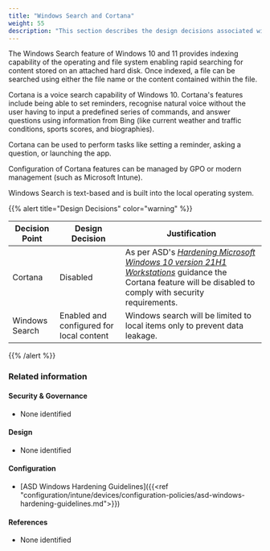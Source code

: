 ```yaml
---
title: "Windows Search and Cortana"
weight: 55
description: "This section describes the design decisions associated with Windows search and Cortana on Windows 10 and 11 endpoints configured according to guidance in ASD's Blueprint for Secure Cloud."
---
```


The Windows Search feature of Windows 10 and 11 provides indexing capability of the operating and file system enabling rapid searching for content stored on an attached hard disk. Once indexed, a file can be searched using either the file name or the content contained within the file.

Cortana is a voice search capability of Windows 10. Cortana's features include being able to set reminders, recognise natural voice without the user having to input a predefined series of commands, and answer questions using information from Bing (like current weather and traffic conditions, sports scores, and biographies).

Cortana can be used to perform tasks like setting a reminder, asking a question, or launching the app.

Configuration of Cortana features can be managed by GPO or modern management (such as Microsoft Intune).

Windows Search is text-based and is built into the local operating system.

{{% alert title="Design Decisions" color="warning" %}}

| Decision Point | Design Decision                          | Justification                                                                                                   |
|----------------|------------------------------------------|-----------------------------------------------------------------------------------------------------------------|
| Cortana        | Disabled                                 | As per ASD's [*Hardening Microsoft Windows 10 version 21H1 Workstations*](https://www.cyber.gov.au/resources-business-and-government/maintaining-devices-and-systems/system-hardening-and-administration/system-hardening/hardening-microsoft-windows-10-version-21h1-workstations) guidance the Cortana feature will be disabled to comply with security requirements. |
| Windows Search | Enabled and configured for local content | Windows search will be limited to local items only to prevent data leakage.                                     |

{{% /alert %}}

### Related information

#### Security & Governance

* None identified

#### Design

* None identified

#### Configuration

* [ASD Windows Hardening Guidelines]({{<ref "configuration/intune/devices/configuration-policies/asd-windows-hardening-guidelines.md">}})

#### References

* None identified